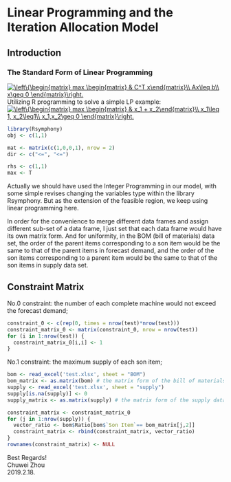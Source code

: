 # Linear Programming and the Iteration Allocation Model                
## Introduction                 
### The Standard Form of Linear Programming               
<a href="https://www.codecogs.com/eqnedit.php?latex=\left\{\begin{matrix}&space;max&space;\begin{matrix}&space;&&space;C^T&space;x\end{matrix}\\&space;Ax\leq&space;b\\&space;x\geq&space;0&space;\end{matrix}\right." target="_blank"><img src="https://latex.codecogs.com/gif.latex?\left\{\begin{matrix}&space;max&space;\begin{matrix}&space;&&space;C^T&space;x\end{matrix}\\&space;Ax\leq&space;b\\&space;x\geq&space;0&space;\end{matrix}\right." title="\left\{\begin{matrix} max \begin{matrix} & C^T x\end{matrix}\\ Ax\leq b\\ x\geq 0 \end{matrix}\right." /></a>            
Utilizing R programming to solve a simple LP example:              
<a href="https://www.codecogs.com/eqnedit.php?latex=\left\{\begin{matrix}&space;max&space;\begin{matrix}&space;&&space;x_1&space;&plus;&space;x_2\end{matrix}\\&space;x_1\leq&space;1,&space;x_2\leq1\\&space;x_1,x_2\geq&space;0&space;\end{matrix}\right." target="_blank"><img src="https://latex.codecogs.com/gif.latex?\left\{\begin{matrix}&space;max&space;\begin{matrix}&space;&&space;x_1&space;&plus;&space;x_2\end{matrix}\\&space;x_1\leq&space;1,&space;x_2\leq1\\&space;x_1,x_2\geq&space;0&space;\end{matrix}\right." title="\left\{\begin{matrix} max \begin{matrix} & x_1 + x_2\end{matrix}\\ x_1\leq 1, x_2\leq1\\ x_1,x_2\geq 0 \end{matrix}\right." /></a>                
```r
library(Rsymphony)
obj <- c(1,1)

mat <- matrix(c(1,0,0,1), nrow = 2) 
dir <- c("<=", "<=")

rhs <- c(1,1)
max <- T
```
Actually we should have used the Integer Programming in our model, with some simple revises changing the variables type within the library Rsymphony. But as the extension of the feasible region, we keep using linear programming here.               
                      
                      
In order for the convenience to merge different data frames and assign different sub-set of a data frame, I just set that each data frame would have its own matrix form. And for uniformity, in the BOM (bill of materials) data set, the order of the parent items corresponding to a son item would be the same to that of the parent items in forecast demand, and the order of the son items corresponding to a parent item would be the same to that of the son items in supply data set.                                     
## Constraint Matrix          

No.0 constraint: the number of each complete machine would not exceed the forecast demand;      
```r
constraint_0 <- c(rep(0, times = nrow(test)*nrow(test)))
constraint_matrix_0 <- matrix(constraint_0, nrow = nrow(test))
for (i in 1:nrow(test)) {
  constraint_matrix_0[i,i] <- 1
}
```
No.1 constraint: the maximum supply of each son item;
```r
bom <- read_excel('test.xlsx', sheet = "BOM")
bom_matrix <- as.matrix(bom) # the matrix form of the bill of materials
supply <- read_excel('test.xlsx', sheet = "supply")
supply[is.na(supply)] <- 0
supply_matrix <- as.matrix(supply) # the matrix form of the supply data set

constraint_matrix <- constraint_matrix_0
for (j in 1:nrow(supply)) {
  vector_ratio <- bom$Ratio[bom$`Son Item`== bom_matrix[j,2]]
  constraint_matrix <- rbind(constraint_matrix, vector_ratio)
}
rownames(constraint_matrix) <- NULL
```
                     
Best Regards!                              
Chuwei Zhou                
2019.2.18.                  
